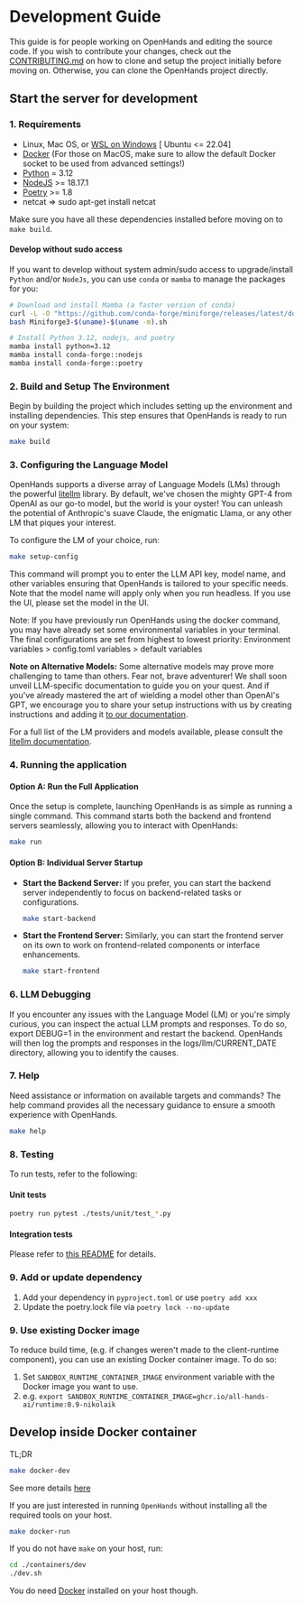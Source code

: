 # Development Guide
This guide is for people working on OpenHands and editing the source code.
If you wish to contribute your changes, check out the [CONTRIBUTING.md](https://github.com/All-Hands-AI/OpenHands/blob/main/CONTRIBUTING.md) on how to clone and setup the project initially before moving on.
Otherwise, you can clone the OpenHands project directly.

## Start the server for development
### 1. Requirements
* Linux, Mac OS, or [WSL on Windows](https://learn.microsoft.com/en-us/windows/wsl/install)  [ Ubuntu <= 22.04]
* [Docker](https://docs.docker.com/engine/install/) (For those on MacOS, make sure to allow the default Docker socket to be used from advanced settings!)
* [Python](https://www.python.org/downloads/) = 3.12
* [NodeJS](https://nodejs.org/en/download/package-manager) >= 18.17.1
* [Poetry](https://python-poetry.org/docs/#installing-with-the-official-installer) >= 1.8
* netcat => sudo apt-get install netcat

Make sure you have all these dependencies installed before moving on to `make build`.

#### Develop without sudo access
If you want to develop without system admin/sudo access to upgrade/install `Python` and/or `NodeJs`, you can use `conda` or `mamba` to manage the packages for you:

```bash
# Download and install Mamba (a faster version of conda)
curl -L -O "https://github.com/conda-forge/miniforge/releases/latest/download/Miniforge3-$(uname)-$(uname -m).sh"
bash Miniforge3-$(uname)-$(uname -m).sh

# Install Python 3.12, nodejs, and poetry
mamba install python=3.12
mamba install conda-forge::nodejs
mamba install conda-forge::poetry
```

### 2. Build and Setup The Environment
Begin by building the project which includes setting up the environment and installing dependencies. This step ensures that OpenHands is ready to run on your system:

```bash
make build
```

### 3. Configuring the Language Model
OpenHands supports a diverse array of Language Models (LMs) through the powerful [litellm](https://docs.litellm.ai) library. By default, we've chosen the mighty GPT-4 from OpenAI as our go-to model, but the world is your oyster! You can unleash the potential of Anthropic's suave Claude, the enigmatic Llama, or any other LM that piques your interest.

To configure the LM of your choice, run:

   ```bash
   make setup-config
   ```

   This command will prompt you to enter the LLM API key, model name, and other variables ensuring that OpenHands is tailored to your specific needs. Note that the model name will apply only when you run headless. If you use the UI, please set the model in the UI.

   Note: If you have previously run OpenHands using the docker command, you may have already set some environmental variables in your terminal. The final configurations are set from highest to lowest priority:
   Environment variables > config.toml variables > default variables

**Note on Alternative Models:**
Some alternative models may prove more challenging to tame than others. Fear not, brave adventurer! We shall soon unveil LLM-specific documentation to guide you on your quest.
And if you've already mastered the art of wielding a model other than OpenAI's GPT, we encourage you to share your setup instructions with us by creating instructions and adding it [to our documentation](https://github.com/All-Hands-AI/OpenHands/tree/main/docs/modules/usage/llms).

For a full list of the LM providers and models available, please consult the [litellm documentation](https://docs.litellm.ai/docs/providers).

### 4. Running the application
#### Option A: Run the Full Application
Once the setup is complete, launching OpenHands is as simple as running a single command. This command starts both the backend and frontend servers seamlessly, allowing you to interact with OpenHands:
```bash
make run
```

#### Option B: Individual Server Startup
- **Start the Backend Server:** If you prefer, you can start the backend server independently to focus on backend-related tasks or configurations.
    ```bash
    make start-backend
    ```

- **Start the Frontend Server:** Similarly, you can start the frontend server on its own to work on frontend-related components or interface enhancements.
    ```bash
    make start-frontend
    ```

### 6. LLM Debugging
If you encounter any issues with the Language Model (LM) or you're simply curious, you can inspect the actual LLM prompts and responses. To do so, export DEBUG=1 in the environment and restart the backend.
OpenHands will then log the prompts and responses in the logs/llm/CURRENT_DATE directory, allowing you to identify the causes.

### 7. Help
Need assistance or information on available targets and commands? The help command provides all the necessary guidance to ensure a smooth experience with OpenHands.
```bash
make help
 ```

### 8. Testing
To run tests, refer to the following:
#### Unit tests

```bash
poetry run pytest ./tests/unit/test_*.py
```

#### Integration tests
Please refer to [this README](./tests/integration/README.md) for details.

### 9. Add or update dependency
1. Add your dependency in `pyproject.toml` or use `poetry add xxx`
2. Update the poetry.lock file via `poetry lock --no-update`

### 9. Use existing Docker image
To reduce build time, (e.g. if changes weren't made to the client-runtime component), you can use an existing Docker container image. To do so:
1. Set `SANDBOX_RUNTIME_CONTAINER_IMAGE` environment variable with the Docker image you want to use.
2. e.g. `export SANDBOX_RUNTIME_CONTAINER_IMAGE=ghcr.io/all-hands-ai/runtime:0.9-nikolaik`

## Develop inside Docker container

TL;DR

```bash
make docker-dev
```

See more details [here](./containers/dev/README.md)

If you are just interested in running `OpenHands` without installing all the required tools on your host.

```bash
make docker-run
```

If you do not have `make` on your host, run:

```bash
cd ./containers/dev
./dev.sh
```

You do need [Docker](https://docs.docker.com/engine/install/) installed on your host though.
